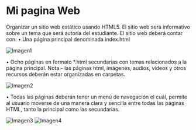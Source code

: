 # Mi pagina Web

Organizar un sitio web estático usando HTML5. El sitio web será informativo sobre un tema que será autoría del estudiante. El sitio web deberá contar con:   • Una página principal denominada index.html   

![Imagen1](https://user-images.githubusercontent.com/49033433/116831183-6b04d680-ab73-11eb-9b49-e70eb2a7b81b.jpg)

•	Ocho páginas en formato *.html secundarias con temas relacionados a la página principal. Nota.- las páginas html, imágenes, audios, videos y otros recursos deberán estar organizadas en carpetas.   

![Imagen2](https://user-images.githubusercontent.com/49033433/116831348-5117c380-ab74-11eb-9c8d-9a1d67e31713.jpg)

•	Todas las páginas deberán tener un menú de navegación el cuál, permite al usuario moverse de una manera clara y sencilla entre todas las páginas HTML, tanto la principal como las secundarias.   

![Imagen3](https://user-images.githubusercontent.com/49033433/116831331-275e9c80-ab74-11eb-9ff0-5692376ceffb.jpg)
![Imagen4](https://user-images.githubusercontent.com/49033433/116831329-26c60600-ab74-11eb-8651-80e09b417f9f.jpg)
